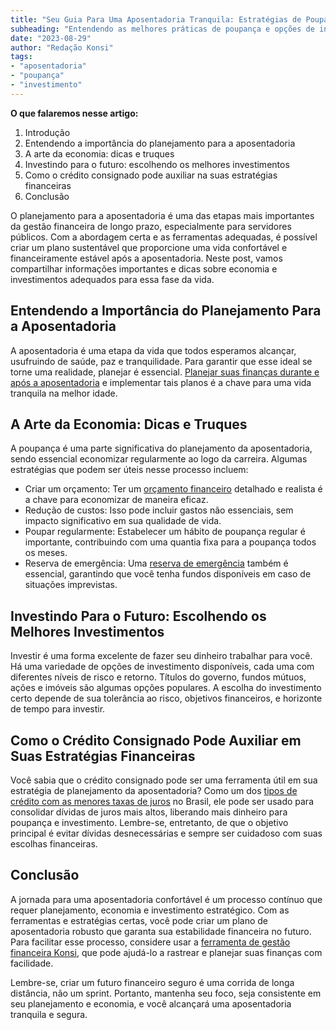 ```yaml
---
title: "Seu Guia Para Uma Aposentadoria Tranquila: Estratégias de Poupança e Investimento"
subheading: "Entendendo as melhores práticas de poupança e opções de investimento para a aposentadoria dos servidores públicos."
date: "2023-08-29"
author: "Redação Konsi"
tags:
- "aposentadoria"
- "poupança"
- "investimento"
---
```


**O que falaremos nesse artigo:** 

1. Introdução
2. Entendendo a importância do planejamento para a aposentadoria
3. A arte da economia: dicas e truques
4. Investindo para o futuro: escolhendo os melhores investimentos
5. Como o crédito consignado pode auxiliar na suas estratégias financeiras
6. Conclusão

O planejamento para a aposentadoria é uma das etapas mais importantes da gestão financeira de longo prazo, especialmente para servidores públicos. Com a abordagem certa e as ferramentas adequadas, é possível criar um plano sustentável que proporcione uma vida confortável e financeiramente estável após a aposentadoria. Neste post, vamos compartilhar informações importantes e dicas sobre economia e investimentos adequados para essa fase da vida.

## Entendendo a Importância do Planejamento Para a Aposentadoria

A aposentadoria é uma etapa da vida que todos esperamos alcançar, usufruindo de saúde, paz e tranquilidade. Para garantir que esse ideal se torne uma realidade, planejar é essencial. [Planejar suas finanças durante e após a aposentadoria](https://konsi.com.br/planejamento-financeiro-aposentadoria) e implementar tais planos é a chave para uma vida tranquila na melhor idade.

## A Arte da Economia: Dicas e Truques

A poupança é uma parte significativa do planejamento da aposentadoria, sendo essencial economizar regularmente ao logo da carreira. Algumas estratégias que podem ser úteis nesse processo incluem:

- Criar um orçamento: Ter um [orçamento financeiro](https://konsi.com.br/orcamento-financeiro-pessoal) detalhado e realista é a chave para economizar de maneira eficaz.
- Redução de custos: Isso pode incluir gastos não essenciais, sem impacto significativo em sua qualidade de vida.
- Poupar regularmente: Estabelecer um hábito de poupança regular é importante, contribuindo com uma quantia fixa para a poupança todos os meses.
- Reserva de emergência: Uma [reserva de emergência](https://konsi.com.br/reserva-emergencia) também é essencial, garantindo que você tenha fundos disponíveis em caso de situações imprevistas.

## Investindo Para o Futuro: Escolhendo os Melhores Investimentos

Investir é uma forma excelente de fazer seu dinheiro trabalhar para você. Há uma variedade de opções de investimento disponíveis, cada uma com diferentes níveis de risco e retorno. Títulos do governo, fundos mútuos, ações e imóveis são algumas opções populares. A escolha do investimento certo depende de sua tolerância ao risco, objetivos financeiros, e horizonte de tempo para investir.

## Como o Crédito Consignado Pode Auxiliar em Suas Estratégias Financeiras

Você sabia que o crédito consignado pode ser uma ferramenta útil em sua estratégia de planejamento da aposentadoria? Como um dos [tipos de crédito com as menores taxas de juros](https://konsi.com.br/tipos-de-credito-consignado) no Brasil, ele pode ser usado para consolidar dívidas de juros mais altos, liberando mais dinheiro para poupança e investimento. Lembre-se, entretanto, de que o objetivo principal é evitar dívidas desnecessárias e sempre ser cuidadoso com suas escolhas financeiras.

## Conclusão

A jornada para uma aposentadoria confortável é um processo contínuo que requer planejamento, economia e investimento estratégico. Com as ferramentas e estratégias certas, você pode criar um plano de aposentadoria robusto que garanta sua estabilidade financeira no futuro. Para facilitar esse processo, considere usar a [ferramenta de gestão financeira Konsi](https://konsi.com.br/aplicativo), que pode ajudá-lo a rastrear e planejar suas finanças com facilidade.

Lembre-se, criar um futuro financeiro seguro é uma corrida de longa distância, não um sprint. Portanto, mantenha seu foco, seja consistente em seu planejamento e economia, e você alcançará uma aposentadoria tranquila e segura.